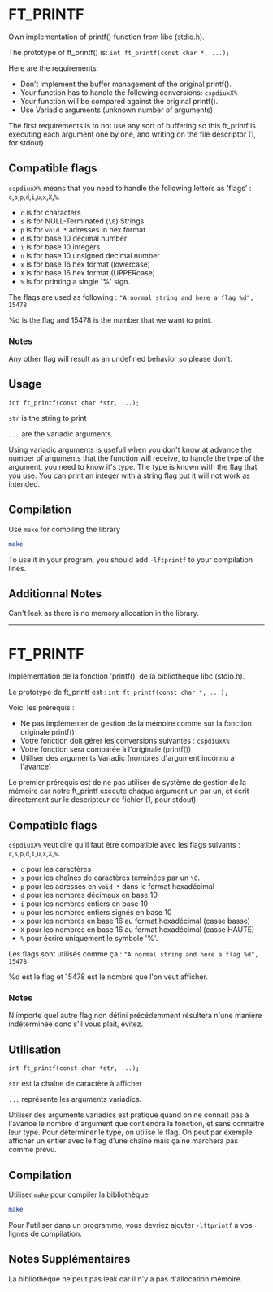 # FT_PRINTF #

Own implementation of printf() function from libc (stdio.h).

The prototype of ft_printf() is:
`int ft_printf(const char *, ...);`

Here are the requirements:

* Don’t implement the buffer management of the original printf().
* Your function has to handle the following conversions: `cspdiuxX%`
* Your function will be compared against the original printf().
* Use Variadic arguments (unknown number of arguments)

The first requirements is to not use any sort of buffering so this ft_printf is executing each argument one by one, and writing on the file descriptor (1, for stdout).

## Compatible flags ##

`cspdiuxX%` means that you need to handle the following letters as 'flags' :
`c`,`s`,`p`,`d`,`i`,`u`,`x`,`X`,`%`.

* `c` is for characters
* `s` is for NULL-Terminated (`\0`) Strings
* `p` is for `void *` adresses in hex format
* `d` is for base 10 decimal number
* `i` is for base 10 integers
* `u` is for base 10 unsigned decimal number
* `x` is for base 16 hex format (lowercase)
* `X` is for base 16 hex format (UPPERcase)
* `%` is for printing a single '%' sign.

The flags are used as following :
`"A normal string and here a flag %d", 15478`

%d is the flag and 15478 is the number that we want to print.

### Notes ###
Any other flag will result as an undefined behavior so please don't.

## Usage ##
`int ft_printf(const char *str, ...);`

`str` is the string to print

`...` are the variadic arguments.

Using variadic arguments is usefull when you don't know at advance the number of arguments that the function will receive, to handle the type of the argument, you need to know it's type. The type is known with the flag that you use. You can print an integer with a string flag but it will not work as intended.

## Compilation ##

Use ``make`` for compiling the library
```sh
make
```
To use it in your program, you should add `-lftprintf` to your compilation lines.

## Additionnal Notes ##
Can't leak as there is no memory allocation in the library.

---

# FT_PRINTF #

Implémentation de la fonction 'printf()' de la bibliothèque libc (stdio.h).

Le prototype de ft_printf est :
`int ft_printf(const char *, ...);`

Voici les prérequis :

* Ne pas implémenter de gestion de la mémoire comme sur la fonction originale printf()
* Votre fonction doit gérer les conversions suivantes : `cspdiuxX%`
* Votre fonction sera comparée à l'originale (printf())
* Utiliser des arguments Variadic (nombres d'argument inconnu à l'avance)

Le premier prérequis est de ne pas utiliser de système de gestion de la mémoire car notre ft_printf exécute chaque argument un par un, et écrit directement sur le descripteur de fichier (1, pour stdout).

## Compatible flags ##

`cspdiuxX%` veut dire qu'il faut être compatible avec les flags suivants :
`c`,`s`,`p`,`d`,`i`,`u`,`x`,`X`,`%`.

* `c` pour les caractères
* `s` pour les chaînes de caractères terminées par un `\0`.
* `p` pour les adresses en `void *`  dans le format hexadécimal
* `d` pour les nombres décimaux en base 10
* `i` pour les nombres entiers en base 10
* `u` pour les nombres entiers signés en base 10
* `x` pour les nombres en base 16 au format hexadécimal (casse basse)
* `X` pour les nombres en base 16 au format hexadécimal (casse HAUTE)
* `%` pour écrire uniquement le symbole '%'.

Les flags sont utilisés comme ça :
`"A normal string and here a flag %d", 15478`

%d est le flag et 15478 est le nombre que l'on veut afficher.

### Notes ###
N'importe quel autre flag non défini précédemment résultera n'une manière indéterminée donc s'il vous plait, évitez.

## Utilisation ##
`int ft_printf(const char *str, ...);`

`str` est la chaîne de caractère à afficher

`...` représente les arguments variadics.

Utiliser des arguments variadics est pratique quand on ne connait pas à l'avance le nombre d'argument que contiendra la fonction, et sans connaitre leur type. Pour déterminer le type, on utilise le flag. On peut par exemple afficher un entier avec le flag d'une chaîne mais ça ne marchera pas comme prévu.

## Compilation ##

Utiliser ``make`` pour compiler la bibliothèque
```sh
make
```
Pour l'utiliser dans un programme, vous devriez ajouter `-lftprintf` à vos lignes de compilation.

## Notes Supplémentaires ##
La bibliothèque ne peut pas leak car il n'y a pas d'allocation mémoire.

